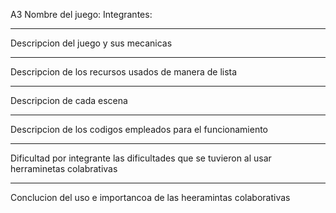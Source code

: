 A3
Nombre del juego:
Integrantes:

--------------------------------------------------------------------------------------
Descripcion del juego y sus mecanicas




-------------------------------------------------------------------------------------
Descripcion de los recursos usados de manera de lista 




-------------------------------------------------------------------------------------
Descripcion de cada escena




------------------------------------------------------------------------------------
Descripcion de los codigos empleados para el funcionamiento




-----------------------------------------------------------------------------------
Dificultad por integrante las dificultades que se tuvieron al usar herraminetas colabrativas



-----------------------------------------------------------------------------------
Conclucion del uso e importancoa de las heeramintas colaborativas
